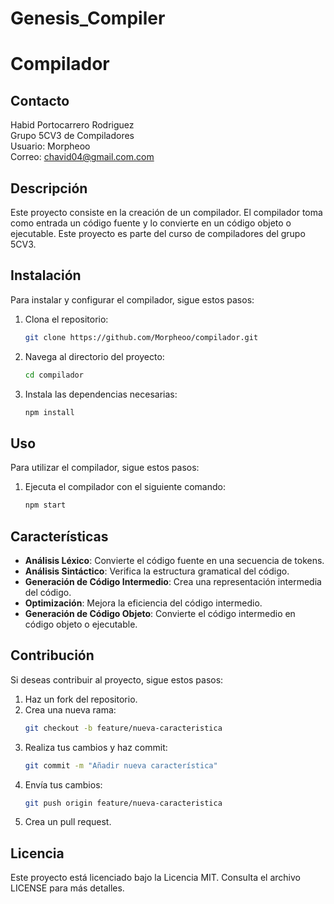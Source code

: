 # Genesis_Compiler

# Compilador

## Contacto
Habid Portocarrero Rodriguez  
Grupo 5CV3 de Compiladores  
Usuario: Morpheoo  
Correo: chavid04@gmail.com.com

## Descripción
Este proyecto consiste en la creación de un compilador. El compilador toma como entrada un código fuente y lo convierte en un código objeto o ejecutable. Este proyecto es parte del curso de compiladores del grupo 5CV3.

## Instalación
Para instalar y configurar el compilador, sigue estos pasos:

1. Clona el repositorio:
   ```bash
   git clone https://github.com/Morpheoo/compilador.git
   ```
2. Navega al directorio del proyecto:
   ```bash
   cd compilador
   ```
3. Instala las dependencias necesarias:
   ```bash
   npm install
   ```

## Uso
Para utilizar el compilador, sigue estos pasos:

1. Ejecuta el compilador con el siguiente comando:
   ```bash
   npm start
   ```
## Características
- **Análisis Léxico**: Convierte el código fuente en una secuencia de tokens.
- **Análisis Sintáctico**: Verifica la estructura gramatical del código.
- **Generación de Código Intermedio**: Crea una representación intermedia del código.
- **Optimización**: Mejora la eficiencia del código intermedio.
- **Generación de Código Objeto**: Convierte el código intermedio en código objeto o ejecutable.

## Contribución
Si deseas contribuir al proyecto, sigue estos pasos:

1. Haz un fork del repositorio.
2. Crea una nueva rama:
   ```bash
   git checkout -b feature/nueva-caracteristica
   ```
3. Realiza tus cambios y haz commit:
   ```bash
   git commit -m "Añadir nueva característica"
   ```
4. Envía tus cambios:
   ```bash
   git push origin feature/nueva-caracteristica
   ```
5. Crea un pull request.

## Licencia
Este proyecto está licenciado bajo la Licencia MIT. Consulta el archivo LICENSE para más detalles.

